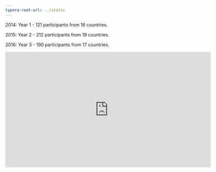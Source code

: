 ```yaml
---
typora-root-url: ../static
---
```


2014:  Year 1  -  121 participants from 16 countries.

2015:  Year 2  -  212 participants from 19 countries.

2016:  Year 3  -  190 participants from 17 countries.



<div class="iframe"><iframe src="https://player.vimeo.com/video/100194629?byline=0&color=ffffff&portrait=0&title=0" width="640" height="360" frameborder="0" webkitallowfullscreen mozallowfullscreen allowfullscreen></iframe></div>

